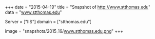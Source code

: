 
+++
date = "2015-04-19"
title = "Snapshot of http://www.stthomas.edu"
data = "www.stthomas.edu"

Server = ["IIS"]
domain = ["stthomas.edu"]

  image = "snapshots/2015_16/www.stthomas.edu.png"
+++
#
